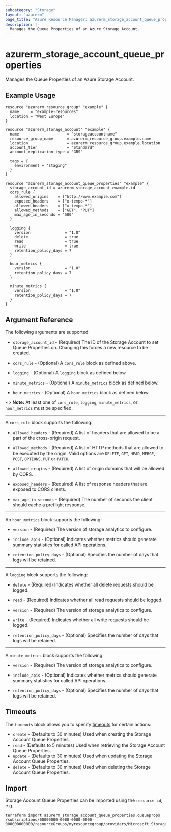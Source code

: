 ```yaml
---
subcategory: "Storage"
layout: "azurerm"
page_title: "Azure Resource Manager: azurerm_storage_account_queue_properties"
description: |-
  Manages the Queue Properties of an Azure Storage Account.
---
```


# azurerm_storage_account_queue_properties

Manages the Queue Properties of an Azure Storage Account.

## Example Usage

```hcl
resource "azurerm_resource_group" "example" {
  name     = "example-resources"
  location = "West Europe"
}

resource "azurerm_storage_account" "example" {
  name                     = "storageaccountname"
  resource_group_name      = azurerm_resource_group.example.name
  location                 = azurerm_resource_group.example.location
  account_tier             = "Standard"
  account_replication_type = "GRS"

  tags = {
    environment = "staging"
  }
}

resource "azurerm_storage_account_queue_properties" "example" {
  storage_account_id = azurerm_storage_account.example.id
  cors_rule {
    allowed_origins    = ["http://www.example.com"]
    exposed_headers    = ["x-tempo-*"]
    allowed_headers    = ["x-tempo-*"]
    allowed_methods    = ["GET", "PUT"]
    max_age_in_seconds = "500"
  }

  logging {
    version               = "1.0"
    delete                = true
    read                  = true
    write                 = true
    retention_policy_days = 7
  }

  hour_metrics {
    version               = "1.0"
    retention_policy_days = 7
  }

  minute_metrics {
    version               = "1.0"
    retention_policy_days = 7
  }
}
```

## Argument Reference

The following arguments are supported:

* `storage_account_id` - (Required) The ID of the Storage Account to set Queue Properties on. Changing this forces a new resource to be created.

* `cors_rule` - (Optional) A `cors_rule` block as defined above.

* `logging` - (Optional) A `logging` block as defined below.

* `minute_metrics` - (Optional) A `minute_metrics` block as defined below.

* `hour_metrics` - (Optional) A `hour_metrics` block as defined below.

~> **Note:** At least one of `cors_rule`, `logging`, `minute_metrics`, or `hour_metrics` must be specified.

---

A `cors_rule` block supports the following:

* `allowed_headers` - (Required) A list of headers that are allowed to be a part of the cross-origin request.

* `allowed_methods` - (Required) A list of HTTP methods that are allowed to be executed by the origin. Valid options are
  `DELETE`, `GET`, `HEAD`, `MERGE`, `POST`, `OPTIONS`, `PUT` or `PATCH`.

* `allowed_origins` - (Required) A list of origin domains that will be allowed by CORS.

* `exposed_headers` - (Required) A list of response headers that are exposed to CORS clients.

* `max_age_in_seconds` - (Required) The number of seconds the client should cache a preflight response.

---

An `hour_metrics` block supports the following:

* `version` - (Required) The version of storage analytics to configure.

* `include_apis` - (Optional) Indicates whether metrics should generate summary statistics for called API operations.

* `retention_policy_days` - (Optional) Specifies the number of days that logs will be retained.

---

A `logging` block supports the following:

* `delete` - (Required) Indicates whether all delete requests should be logged.

* `read` - (Required) Indicates whether all read requests should be logged.

* `version` - (Required) The version of storage analytics to configure.

* `write` - (Required) Indicates whether all write requests should be logged.

* `retention_policy_days` - (Optional) Specifies the number of days that logs will be retained.

---

A `minute_metrics` block supports the following:

* `version` - (Required) The version of storage analytics to configure.

* `include_apis` - (Optional) Indicates whether metrics should generate summary statistics for called API operations.

* `retention_policy_days` - (Optional) Specifies the number of days that logs will be retained.


## Timeouts

The `timeouts` block allows you to specify [timeouts](https://developer.hashicorp.com/terraform/language/resources/configure#define-operation-timeouts) for certain actions:

* `create` - (Defaults to 30 minutes) Used when creating the Storage Account Queue Properties.
* `read` - (Defaults to 5 minutes) Used when retrieving the Storage Account Queue Properties.
* `update` - (Defaults to 30 minutes) Used when updating the Storage Account Queue Properties.
* `delete` - (Defaults to 30 minutes) Used when deleting the Storage Account Queue Properties.

## Import

Storage Account Queue Properties can be imported using the `resource id`, e.g.

```shell
terraform import azurerm_storage_account_queue_properties.queueprops /subscriptions/00000000-0000-0000-0000-000000000000/resourceGroups/myresourcegroup/providers/Microsoft.Storage/storageAccounts/myaccount
```
